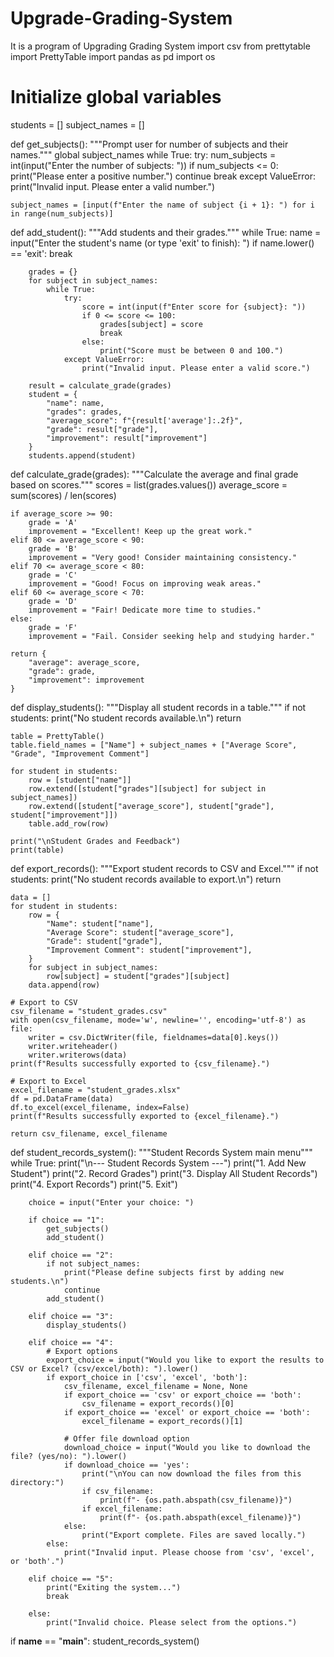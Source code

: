 # Upgrade-Grading-System
It is a program of Upgrading Grading System
import csv
from prettytable import PrettyTable
import pandas as pd
import os

# Initialize global variables
students = []
subject_names = []


def get_subjects():
    """Prompt user for number of subjects and their names."""
    global subject_names
    while True:
        try:
            num_subjects = int(input("Enter the number of subjects: "))
            if num_subjects <= 0:
                print("Please enter a positive number.")
                continue
            break
        except ValueError:
            print("Invalid input. Please enter a valid number.")

    subject_names = [input(f"Enter the name of subject {i + 1}: ") for i in range(num_subjects)]


def add_student():
    """Add students and their grades."""
    while True:
        name = input("Enter the student's name (or type 'exit' to finish): ")
        if name.lower() == 'exit':
            break

        grades = {}
        for subject in subject_names:
            while True:
                try:
                    score = int(input(f"Enter score for {subject}: "))
                    if 0 <= score <= 100:
                        grades[subject] = score
                        break
                    else:
                        print("Score must be between 0 and 100.")
                except ValueError:
                    print("Invalid input. Please enter a valid score.")

        result = calculate_grade(grades)
        student = {
            "name": name,
            "grades": grades,
            "average_score": f"{result['average']:.2f}",
            "grade": result["grade"],
            "improvement": result["improvement"]
        }
        students.append(student)


def calculate_grade(grades):
    """Calculate the average and final grade based on scores."""
    scores = list(grades.values())
    average_score = sum(scores) / len(scores)

    if average_score >= 90:
        grade = 'A'
        improvement = "Excellent! Keep up the great work."
    elif 80 <= average_score < 90:
        grade = 'B'
        improvement = "Very good! Consider maintaining consistency."
    elif 70 <= average_score < 80:
        grade = 'C'
        improvement = "Good! Focus on improving weak areas."
    elif 60 <= average_score < 70:
        grade = 'D'
        improvement = "Fair! Dedicate more time to studies."
    else:
        grade = 'F'
        improvement = "Fail. Consider seeking help and studying harder."

    return {
        "average": average_score,
        "grade": grade,
        "improvement": improvement
    }


def display_students():
    """Display all student records in a table."""
    if not students:
        print("No student records available.\n")
        return

    table = PrettyTable()
    table.field_names = ["Name"] + subject_names + ["Average Score", "Grade", "Improvement Comment"]

    for student in students:
        row = [student["name"]]
        row.extend([student["grades"][subject] for subject in subject_names])
        row.extend([student["average_score"], student["grade"], student["improvement"]])
        table.add_row(row)

    print("\nStudent Grades and Feedback")
    print(table)


def export_records():
    """Export student records to CSV and Excel."""
    if not students:
        print("No student records available to export.\n")
        return

    data = []
    for student in students:
        row = {
            "Name": student["name"],
            "Average Score": student["average_score"],
            "Grade": student["grade"],
            "Improvement Comment": student["improvement"],
        }
        for subject in subject_names:
            row[subject] = student["grades"][subject]
        data.append(row)

    # Export to CSV
    csv_filename = "student_grades.csv"
    with open(csv_filename, mode='w', newline='', encoding='utf-8') as file:
        writer = csv.DictWriter(file, fieldnames=data[0].keys())
        writer.writeheader()
        writer.writerows(data)
    print(f"Results successfully exported to {csv_filename}.")

    # Export to Excel
    excel_filename = "student_grades.xlsx"
    df = pd.DataFrame(data)
    df.to_excel(excel_filename, index=False)
    print(f"Results successfully exported to {excel_filename}.")

    return csv_filename, excel_filename


def student_records_system():
    """Student Records System main menu"""
    while True:
        print("\n--- Student Records System ---")
        print("1. Add New Student")
        print("2. Record Grades")
        print("3. Display All Student Records")
        print("4. Export Records")
        print("5. Exit")

        choice = input("Enter your choice: ")

        if choice == "1":
            get_subjects()
            add_student()

        elif choice == "2":
            if not subject_names:
                print("Please define subjects first by adding new students.\n")
                continue
            add_student()

        elif choice == "3":
            display_students()

        elif choice == "4":
            # Export options
            export_choice = input("Would you like to export the results to CSV or Excel? (csv/excel/both): ").lower()
            if export_choice in ['csv', 'excel', 'both']:
                csv_filename, excel_filename = None, None
                if export_choice == 'csv' or export_choice == 'both':
                    csv_filename = export_records()[0]
                if export_choice == 'excel' or export_choice == 'both':
                    excel_filename = export_records()[1]

                # Offer file download option
                download_choice = input("Would you like to download the file? (yes/no): ").lower()
                if download_choice == 'yes':
                    print("\nYou can now download the files from this directory:")
                    if csv_filename:
                        print(f"- {os.path.abspath(csv_filename)}")
                    if excel_filename:
                        print(f"- {os.path.abspath(excel_filename)}")
                else:
                    print("Export complete. Files are saved locally.")
            else:
                print("Invalid input. Please choose from 'csv', 'excel', or 'both'.")

        elif choice == "5":
            print("Exiting the system...")
            break

        else:
            print("Invalid choice. Please select from the options.")

if __name__ == "__main__":
    student_records_system()
